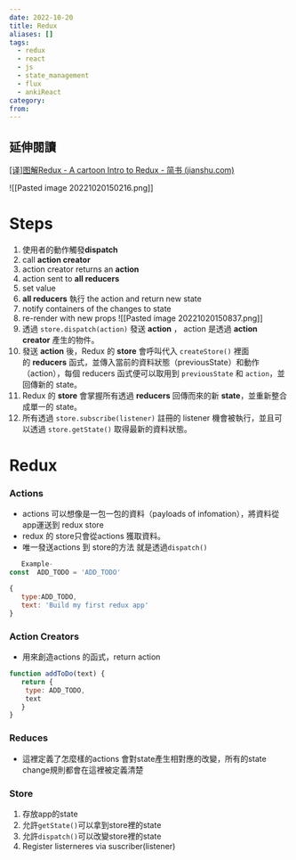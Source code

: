 ```yaml
---
date: 2022-10-20
title: Redux
aliases: []
tags:
  - redux
  - react
  - js
  - state_management
  - flux
  - ankiReact
category: 
from:  
---
```


## 延伸閱讀
[[译]图解Redux - A cartoon Intro to Redux - 简书 (jianshu.com)](https://www.jianshu.com/p/85086337645d)


![[Pasted image 20221020150216.png]]

# Steps 
1. 使用者的動作觸發**dispatch**
2. call **action creator**
3. action creator returns an **action**
4. action sent to **all reducers**
5. set value
6. **all reducers** 執行 the action and return new state
7. notify containers of the changes to state
8. re-render with new props
![[Pasted image 20221020150837.png]]
1.  透過 `store.dispatch(action)` 發送 **action** ， action 是透過 **action creator** 產生的物件。
2.  發送 **action** 後，Redux 的 **store** 會呼叫代入 `createStore()` 裡面的 **reducers** 函式，並傳入當前的資料狀態（previousState）和動作（action），每個 reducers 函式便可以取用到 `previousState` 和 `action`，並回傳新的 state。
3.  Redux 的 **store** 會掌握所有透過 **reducers** 回傳而來的新 **state**，並重新整合成單一的 state。
4.  所有透過 `store.subscribe(listener)` 註冊的 listener 機會被執行，並且可以透過 `store.getState()` 取得最新的資料狀態。
<!--SR:!2022-10-25,3,250!2022-10-25,3,250!2022-10-25,3,250!2022-10-25,3,250!2022-10-25,3,250!2022-10-25,3,250!2022-10-25,3,250-->


# Redux 
### Actions
- actions 可以想像是一包一包的資料（payloads of infomation），將資料從app運送到 redux store
- redux 的 store只會從actions 獲取資料。
- 唯一發送actions 到 store的方法 就是透過`dispatch()`

```javascript
   Example-
const  ADD_TODO = 'ADD_TODO'

{
   type:ADD_TODO,
   text: 'Build my first redux app'
}
```

### Action Creators
- 用來創造actions 的函式，return action
```javascript
function addToDo(text) {
   return {
    type: ADD_TODO,
    text    
   }
}
```
### Reduces 
- 這裡定義了怎麼樣的actions 會對state產生相對應的改變，所有的state change規則都會在這裡被定義清楚
### Store
1.  存放app的state
2.  允許`getState()`可以拿到store裡的state
3.  允許`dispatch()`可以改變store裡的state
4.  Register listerneres via suscriber(listener)